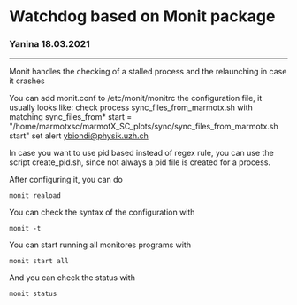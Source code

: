 # Watchdog based on Monit package #
### Yanina 18.03.2021 ###
---

Monit handles the checking of a stalled process and the relaunching in case it crashes

You can add monit.conf to /etc/monit/monitrc the configuration file, it usually looks like:
        check process sync_files_from_marmotx.sh with matching sync_files_from*
               start = "/home/marmotxsc/marmotX_SC_plots/sync/sync_files_from_marmotx.sh start"
               set alert ybiondi@physik.uzh.ch

In case you want to use pid based instead of regex rule, you can use the script create_pid.sh, since not always a pid file is created for a process.

After configuring it, you can do

    monit reaload

You can check the syntax of the configuration with

    monit -t

You can start running all monitores programs with

    monit start all

And you can check the status with

    monit status 
